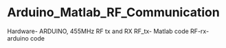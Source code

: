 # Arduino_Matlab_RF_Communication



Hardware- ARDUINO, 455MHz RF tx and RX
RF_tx- Matlab code
RF-rx- arduino code
